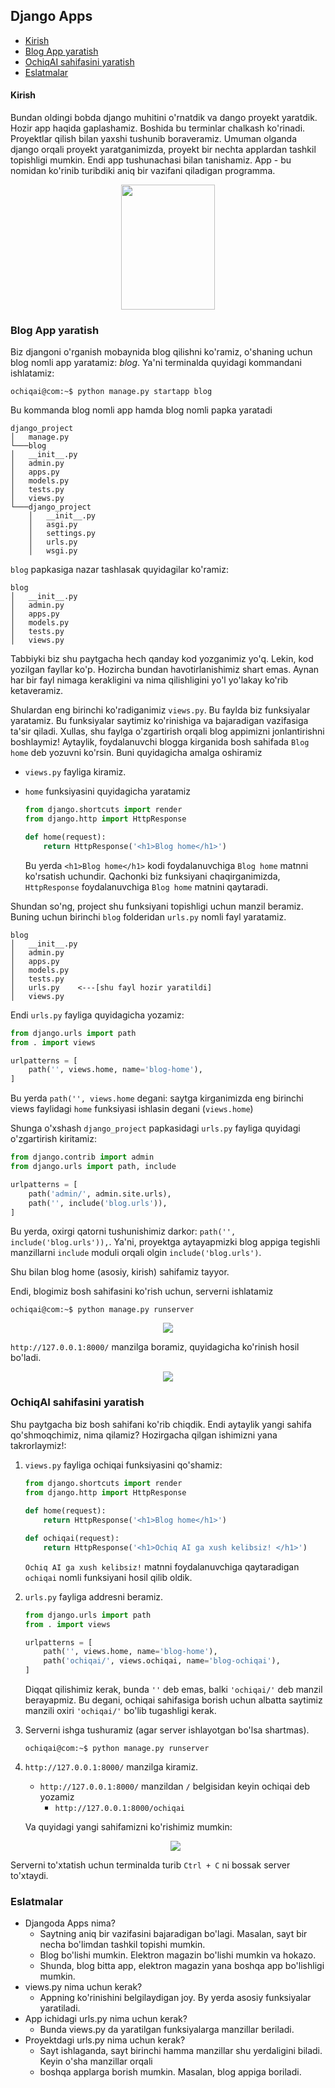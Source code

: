 ## Django Apps 
 * [Kirish](#kirish)
 * [Blog App yaratish](#blog-app-yaratish)
 * [OchiqAI sahifasini yaratish](#ochiqai-sahifasini-yaratish)
 * [Eslatmalar](#eslatmalar)



#### Kirish
Bundan oldingi bobda django muhitini o'rnatdik va dango proyekt yaratdik. Hozir app 
haqida gaplashamiz. Boshida bu terminlar chalkash ko'rinadi. Proyektlar qilish bilan 
yaxshi tushunib boraveramiz. Umuman olganda django orqali proyekt yaratganimizda, 
proyekt bir nechta applardan tashkil topishligi mumkin. Endi app tushunachasi bilan 
tanishamiz. App - bu nomidan ko'rinib turibdiki aniq bir vazifani qiladigan programma.

<p align="center">
    <img src="./image/proyekt_app.png" width="150" 
     height="200">
</p>


### Blog App yaratish 
Biz djangoni o'rganish mobaynida blog qilishni ko'ramiz, o'shaning uchun blog nomli app 
yaratamiz: _blog_. Ya'ni terminalda quyidagi kommandani ishlatamiz:

 ```console
 ochiqai@com:~$ python manage.py startapp blog
 ```
    
Bu kommanda blog nomli app hamda blog nomli papka yaratadi

```
django_project      
│   manage.py
└───blog
│   __init__.py
│   admin.py
│   apps.py
│   models.py
│   tests.py
│   views.py
└───django_project
    │   __init__.py
    │   asgi.py
    │   settings.py
    │   urls.py
    │   wsgi.py 
```

`blog` papkasiga nazar tashlasak quyidagilar ko'ramiz:

```
blog      
│   __init__.py
│   admin.py
│   apps.py
│   models.py
│   tests.py
│   views.py
```

Tabbiyki biz shu paytgacha hech qanday kod yozganimiz yo'q. Lekin, kod yozilgan fayllar ko'p. Hozircha bundan
havotirlanishimiz shart emas. Aynan har bir fayl nimaga kerakligini va nima qilishligini yo'l yo'lakay 
ko'rib ketaveramiz.

Shulardan eng birinchi ko'radiganimiz `views.py`. Bu faylda biz funksiyalar yaratamiz. Bu funksiyalar saytimiz
ko'rinishiga va bajaradigan vazifasiga ta'sir qiladi. Xullas, shu faylga o'zgartirish orqali blog appimizni 
jonlantirishni boshlaymiz! Aytaylik, foydalanuvchi blogga kirganida bosh sahifada `Blog home` deb yozuvni ko'rsin. Buni
quyidagicha amalga oshiramiz
<br>
- `views.py` fayliga kiramiz.  
- ```home``` funksiyasini quyidagicha yaratamiz

  ```python 
  from django.shortcuts import render
  from django.http import HttpResponse

  def home(request):
      return HttpResponse('<h1>Blog home</h1>')
  ```

  Bu yerda `<h1>Blog home</h1>` kodi foydalanuvchiga `Blog home` matnni ko'rsatish uchundir. Qachonki biz funksiyani 
  chaqirganimizda, `HttpResponse` foydalanuvchiga `Blog home` matnini qaytaradi.


Shundan so'ng, project shu funksiyani topishligi uchun manzil beramiz. Buning uchun birinchi `blog` folderidan
`urls.py` nomli fayl yaratamiz.

```
blog      
│   __init__.py
│   admin.py
│   apps.py
│   models.py
│   tests.py
│   urls.py    <---[shu fayl hozir yaratildi]
│   views.py
```

Endi `urls.py` fayliga quyidagicha yozamiz:

  ```python 
  from django.urls import path
  from . import views
  
  urlpatterns = [
      path('', views.home, name='blog-home'),
  ]
  ```

Bu yerda `path('', views.home` degani: saytga kirganimizda eng birinchi views faylidagi `home` funksiyasi ishlasin degani
(`views.home`)

Shunga o'xshash `django_project` papkasidagi `urls.py` fayliga quyidagi o'zgartirish kiritamiz:

  ```python
  from django.contrib import admin
  from django.urls import path, include
  
  urlpatterns = [
      path('admin/', admin.site.urls),
      path('', include('blog.urls')),
  ]
  ```
Bu yerda, oxirgi qatorni tushunishimiz darkor: `path('', include('blog.urls')),`. Ya'ni, proyektga aytayapmizki blog 
appiga tegishli manzillarni `include` moduli orqali olgin `include('blog.urls')`.

Shu bilan blog home (asosiy, kirish) sahifamiz tayyor. 

Endi, blogimiz bosh sahifasini ko'rish uchun, serverni ishlatamiz

```console
ochiqai@com:~$ python manage.py runserver
```

<p align="center">
    <img src="./image/serverni_ishlatish.png">
</p>

`http://127.0.0.1:8000/` manzilga boramiz, quyidagicha ko'rinish hosil bo'ladi.

<p align="center">
    <img src="./image/homePage.png">
</p>





### OchiqAI sahifasini yaratish

Shu paytgacha biz bosh sahifani ko'rib chiqdik. Endi aytaylik yangi sahifa qo'shmoqchimiz, 
nima qilamiz? Hozirgacha qilgan ishimizni yana takrorlaymiz!:

1. `views.py` fayliga ochiqai funksiyasini qo'shamiz:
   ```python
   from django.shortcuts import render
   from django.http import HttpResponse
      
   def home(request):
       return HttpResponse('<h1>Blog home</h1>')
   
   def ochiqai(request):
       return HttpResponse('<h1>Ochiq AI ga xush kelibsiz! </h1>')
   ```
   `Ochiq AI ga xush kelibsiz!` matnni foydalanuvchiga qaytaradigan `ochiqai` nomli funksiyani hosil qilib oldik.

2. `urls.py` fayliga addresni beramiz.

   ```python
   from django.urls import path
   from . import views
   
   urlpatterns = [
       path('', views.home, name='blog-home'),
       path('ochiqai/', views.ochiqai, name='blog-ochiqai'),
   ]
   ```
    Diqqat qilishimiz kerak, bunda `''` deb emas, balki `'ochiqai/'` deb manzil berayapmiz. Bu degani, ochiqai 
    sahifasiga borish uchun albatta saytimiz manzili oxiri `'ochiqai/'` bo'lib tugashligi kerak.

3. Serverni ishga tushuramiz (agar server ishlayotgan bo'lsa shartmas). 

   ```console
   ochiqai@com:~$ python manage.py runserver
   ```

4. `http://127.0.0.1:8000/` manzilga kiramiz.
   * `http://127.0.0.1:8000/` manzildan `/` belgisidan keyin ochiqai deb yozamiz
     * `http://127.0.0.1:8000/ochiqai`  

   Va quyidagi yangi sahifamizni ko'rishimiz mumkin:

   <p align="center">
       <img src="./image/ochiqai.png">
   </p>

Serverni to'xtatish uchun terminalda turib `Ctrl + C` ni bossak server to'xtaydi.

### Eslatmalar
- Djangoda Apps nima? 
  - Saytning aniq bir vazifasini bajaradigan bo'lagi. Masalan, sayt bir necha bo'limdan tashkil topishi mumkin. 
  - Blog bo'lishi mumkin. Elektron magazin bo'lishi mumkin va hokazo. 
  - Shunda, blog bitta app, elektron magazin yana boshqa app bo'lishligi mumkin.
- views.py nima uchun kerak?
  - Appning ko'rinishini belgilaydigan joy. By yerda asosiy funksiyalar yaratiladi. 
- App ichidagi urls.py nima uchun kerak?
  - Bunda views.py da yaratilgan funksiyalarga manzillar beriladi.  
- Proyektdagi urls.py nima uchun kerak?
  - Sayt ishlaganda, sayt birinchi hamma manzillar shu yerdaligini biladi. Keyin o'sha manzillar orqali 
  - boshqa applarga borish mumkin. Masalan, blog appiga boriladi.


